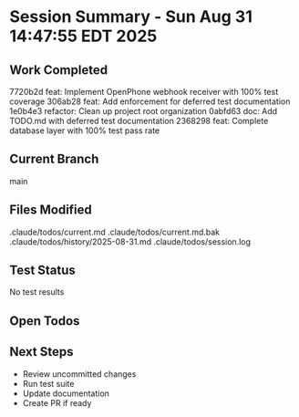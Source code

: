 # Session Summary - Sun Aug 31 14:47:55 EDT 2025

## Work Completed
7720b2d feat: Implement OpenPhone webhook receiver with 100% test coverage
306ab28 feat: Add enforcement for deferred test documentation
1e0b4e3 refactor: Clean up project root organization
0abfd63 doc: Add TODO.md with deferred test documentation
2368298 feat: Complete database layer with 100% test pass rate

## Current Branch
main

## Files Modified
.claude/todos/current.md
.claude/todos/current.md.bak
.claude/todos/history/2025-08-31.md
.claude/todos/session.log

## Test Status
No test results

## Open Todos


## Next Steps
- Review uncommitted changes
- Run test suite
- Update documentation
- Create PR if ready

